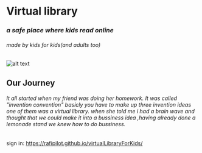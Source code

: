 # Virtual library
### *a safe place where kids read online*
###### *made by kids for kids*(and adults too)

![alt text](https://media4.picsearch.com/is?HsKcmSO0quiQiRfD5z8WjCU-RirLJuSk1zTEI2SDEjc&height=341)

## Our Journey
###### It all started when my friend was doing her homework. It was called "invention convention" basicly you have to make up three invention ideas one of them was a virtual library. when she told me i had a brain wave and thought that we could make it into a bussiness idea ,having already done a lemonade stand we knew how to do bussiness. 

sign in: https://rafipilot.github.io/virtualLibraryForKids/

